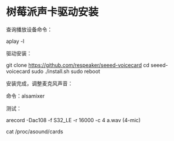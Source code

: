 # 				树莓派声卡驱动安装

查询播放设备命令：

aplay -l

驱动安装：

git clone https://github.com/respeaker/seeed-voicecard cd seeed-voicecard sudo ./install.sh  sudo reboot

安装完成，调整麦克风声音：

命令：alsamixer

测试：

arecord -Dac108 -f S32_LE -r 16000 -c 4 a.wav (4-mic)

cat /proc/asound/cards